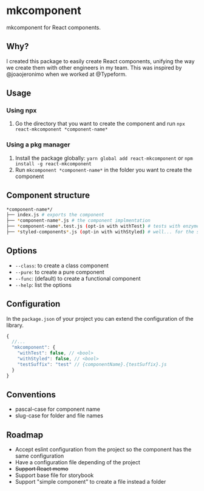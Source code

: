 # mkcomponent
mkcomponent for React components.

## Why?

I created this package to easily create React components, unifying the way we create them with other engineers in my team. This was inspired by @joaojeronimo when we worked at @Typeform.

## Usage

### Using npx
1. Go the directory that you want to create the component and run `npx react-mkcomponent *component-name*`

### Using a pkg manager
1. Install the package globally: `yarn global add react-mkcomponent` or `npm install -g react-mkcomponent`
2. Run `mkcomponent *component-name*` in the folder you want to create the component

## Component structure
``` bash
*component-name*/
├── index.js # exports the component
├── *component-name*.js # the component implmentation
├── *component-name*.test.js (opt-in with withTest) # tests with enzyme imported
├── *styled-components*.js (opt-in with withStyled) # well... for the styled components
```

## Options
- `--class`: to create a class component
- `--pure`: to create a pure component
- `--func`: (default) to create a functional component
- `--help`: list the options

## Configuration
In the `package.json` of your project you can extend the configuration of the library.

``` js
{
  //...
  "mkcomponent": {
    "withTest": false, // <bool> 
    "withStyled": false, // <bool>
    "testSuffix": "test" // {componentName}.{testSuffix}.js
  }
}
```

## Conventions
- pascal-case for component name
- slug-case for folder and file names

## Roadmap
- Accept eslint configuration from the project so the component has the same configuration
- Have a configuration file depending of the project
- ~~Support React memo~~
- Support base file for storybook
- Support "simple component" to create a file instead a folder
